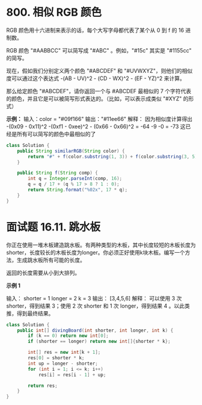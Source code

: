 # 800. 相似 RGB 颜色
RGB 颜色用十六进制来表示的话，每个大写字母都代表了某个从 0 到 f 的 16 进制数。

RGB 颜色 "#AABBCC" 可以简写成 "#ABC" 。例如，"#15c" 其实是 "#1155cc" 的简写。

现在，假如我们分别定义两个颜色 "#ABCDEF" 和 "#UVWXYZ"，则他们的相似度可以通过这个表达式 -(AB - UV)^2 - (CD - WX)^2 - (EF - YZ)^2 来计算。

那么给定颜色 "#ABCDEF"，请你返回一个与 #ABCDEF 最相似的 7 个字符代表的颜色，并且它是可以被简写形式表达的。（比如，可以表示成类似 "#XYZ" 的形式）

**示例：**
输入：color = "#09f166"
输出："#11ee66"
解释：
因为相似度计算得出 -(0x09 - 0x11)^2 -(0xf1 - 0xee)^2 - (0x66 - 0x66)^2 = -64 -9 -0 = -73
这已经是所有可以简写的颜色中最相似的了

```java
class Solution {
    public String similarRGB(String color) {
        return "#" + f(color.substring(1, 3)) + f(color.substring(3, 5)) + f(color.substring(5));
    }

    public String f(String comp) {
        int q = Integer.parseInt(comp, 16);
        q = q / 17 + (q % 17 > 8 ? 1 : 0);
        return String.format("%02x", 17 * q);
    }
}
```



# 面试题 16.11. 跳水板
你正在使用一堆木板建造跳水板。有两种类型的木板，其中长度较短的木板长度为shorter，长度较长的木板长度为longer。你必须正好使用k块木板。编写一个方法，生成跳水板所有可能的长度。

返回的长度需要从小到大排列。

**示例 1**

输入：
shorter = 1
longer = 2
k = 3
输出： [3,4,5,6]
解释：
可以使用 3 次 shorter，得到结果 3；使用 2 次 shorter 和 1 次 longer，得到结果 4 。以此类推，得到最终结果。

```java
class Solution {
    public int[] divingBoard(int shorter, int longer, int k) {
        if (k == 0) return new int[0];
        if (shorter == longer) return new int[]{shorter * k};

        int[] res = new int[k + 1];
        res[0] = shorter * k;
        int up = longer - shorter;
        for (int i = 1; i <= k; i++)
            res[i] = res[i - 1] + up;

        return res;
    }
}
```

